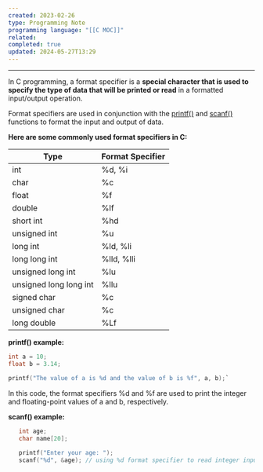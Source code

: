 ```yaml
---
created: 2023-02-26
type: Programming Note
programming language: "[[C MOC]]"
related: 
completed: true
updated: 2024-05-27T13:29
---
```

---
In C programming, a format specifier is a **special character that is used to specify the type of data that will be printed or read** in a formatted input/output operation. 

Format specifiers are used in conjunction with the [printf()](C%20Print%20Output.md) and [scanf()](C%20User%20Input.md) functions to format the input and output of data.

**Here are some commonly used format specifiers in C:**

| Type | Format Specifier |
| --- |  --- |
| int |%d, %i |
| char | %c |
| float |  %f |
| double |  %lf |
| short int  | %hd |
| unsigned int | %u |
| long int | %ld, %li |
| long long int  | %lld, %lli |
| unsigned long int | %lu |
| unsigned long long int |  %llu |
| signed char |  %c |
| unsigned char |  %c |
| long double |  %Lf |

**printf() example:** 
```c
int a = 10; 
float b = 3.14;

printf("The value of a is %d and the value of b is %f", a, b);`
```
In this code, the format specifiers %d and %f are used to print the integer and floating-point values of a and b, respectively.

**scanf() example:**
``` c
   int age;
   char name[20];
   
   printf("Enter your age: ");
   scanf("%d", &age); // using %d format specifier to read integer input
```